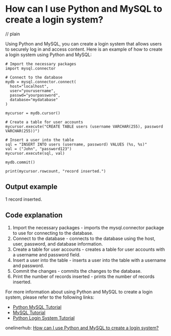 # How can I use Python and MySQL to create a login system?
// plain

Using Python and MySQL, you can create a login system that allows users to securely log in and access content. Here is an example of how to create a login system using Python and MySQL:

```
# Import the necessary packages
import mysql.connector

# Connect to the database
mydb = mysql.connector.connect(
  host="localhost",
  user="yourusername",
  passwd="yourpassword",
  database="mydatabase"
)

mycursor = mydb.cursor()

# Create a table for user accounts
mycursor.execute("CREATE TABLE users (username VARCHAR(255), password VARCHAR(255))")

# Insert a user into the table
sql = "INSERT INTO users (username, password) VALUES (%s, %s)"
val = ("John", "password123")
mycursor.execute(sql, val)

mydb.commit()

print(mycursor.rowcount, "record inserted.")
```

## Output example

1 record inserted.

## Code explanation


1. Import the necessary packages - imports the mysql.connector package to use for connecting to the database.
2. Connect to the database - connects to the database using the host, user, password, and database information.
3. Create a table for user accounts - creates a table for user accounts with a username and password field.
4. Insert a user into the table - inserts a user into the table with a username and password.
5. Commit the changes - commits the changes to the database.
6. Print the number of records inserted - prints the number of records inserted.

For more information about using Python and MySQL to create a login system, please refer to the following links:

* [Python MySQL Tutorial](https://www.w3schools.com/python/python_mysql_getstarted.asp)
* [MySQL Tutorial](https://www.tutorialspoint.com/mysql/)
* [Python Login System Tutorial](https://www.freecodecamp.org/news/how-to-build-a-login-system-in-python-using-flask/)

onelinerhub: [How can I use Python and MySQL to create a login system?](https://onelinerhub.com/python-mysql/how-can-i-use-python-and-mysql-to-create-a-login-system)